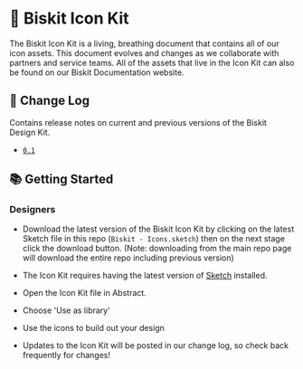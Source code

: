# 🍪 Biskit Icon Kit

The Biskit Icon Kit is a living, breathing document that contains all of our icon assets. This document evolves and changes as we collaborate with partners and service teams. All of the assets that live in the Icon Kit can also be found on our Biskit Documentation website.


## 📝 Change Log
Contains release notes on current and previous versions of the Biskit Design Kit. 
* [`0.1`](https://ruud.koek.link/biskit/docs/#/whats-new)


## 📚 Getting Started

### Designers

* Download the latest version of the Biskit Icon Kit by clicking on the latest Sketch file in this repo (`Biskit - Icons.sketch`) then on the next stage click the download button. (Note: downloading from the main repo page will download the entire repo including previous version)

* The Icon Kit requires having the latest version of <a href="https://www.sketchapp.com/">Sketch</a> installed.
* Open the Icon Kit file in Abstract.
* Choose 'Use as library'
* Use the icons to build out your design
* Updates to the Icon Kit will be posted in our change log, so check back frequently for changes!
